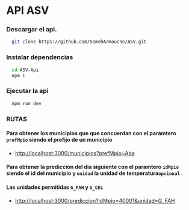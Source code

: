 # API ASV 

### Descargar el api.
```sh
  git clone https://github.com/SamehArmouche/ASV.git
```
### Instalar dependencias
```sh
  cd ASV-Api
  npm i 
```
### Ejecutar la api
```sh
  npm run dev
```

### RUTAS 
#### Para obtener los municipios que que concuerdan con el paramtero `prefMpio` siendo el prefijo de un municipio

- [http://localhost:3000/municipios?prefMpio=Aba](http://localhost:3000/municipios?prefMpio=Aba)


#### Para obtener la predicción del dia siguiente con el paramtero `idMpio` siendo el id del municipio y `unidad` la unidad de temperatura``opcional`` .
#### Las unidades permitidas `G_FAH` y `G_CEL` 

- [http://localhost:3000/prediccion?idMpio=40001&unidad=G_FAH](http://localhost:3000/prediccion?idMpio=40001&unidad=G_FAH)

